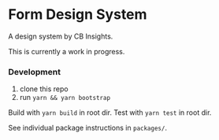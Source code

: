 # Form Design System

A design system by CB Insights.

This is currently a work in progress.

### Development

1. clone this repo
2. run `yarn && yarn bootstrap`

Build with `yarn build` in root dir.
Test with `yarn test` in root dir.

See individual package instructions in `packages/`.
